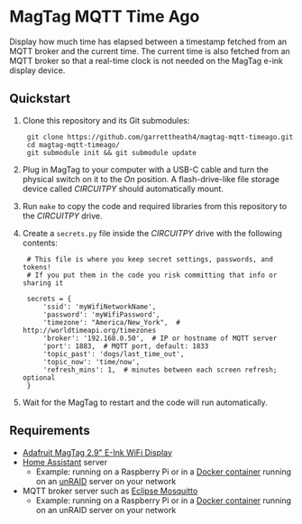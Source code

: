 # MagTag MQTT Time Ago

Display how much time has elapsed between a timestamp fetched from an MQTT broker and the current time. The current time
is also fetched from an MQTT broker so that a real-time clock is not needed on the MagTag e-ink display device.


## Quickstart

1. Clone this repository and its Git submodules:

        git clone https://github.com/garrettheath4/magtag-mqtt-timeago.git
        cd magtag-mqtt-timeago/
        git submodule init && git submodule update

1. Plug in MagTag to your computer with a USB-C cable and turn the physical switch on it to the _On_ position. A
   flash-drive-like file storage device called _CIRCUITPY_ should automatically mount.
1. Run `make` to copy the code and required libraries from this repository to the _CIRCUITPY_ drive.
1. Create a `secrets.py` file inside the _CIRCUITPY_ drive with the following contents:

        # This file is where you keep secret settings, passwords, and tokens!
        # If you put them in the code you risk committing that info or sharing it

        secrets = {
            'ssid': 'myWifiNetworkName',
            'password': 'myWifiPassword',
            'timezone': "America/New_York",  # http://worldtimeapi.org/timezones
            'broker': '192.168.0.50',  # IP or hostname of MQTT server
            'port': 1883,  # MQTT port, default: 1833
            'topic_past': 'dogs/last_time_out',
            'topic_now': 'time/now',
            'refresh_mins': 1,  # minutes between each screen refresh; optional
        }

1. Wait for the MagTag to restart and the code will run automatically.


## Requirements

* [Adafruit MagTag 2.9" E-Ink WiFi Display](https://www.adafruit.com/product/4800)
* [Home Assistant](https://www.home-assistant.io/) server
  * Example: running on a Raspberry Pi or in a [Docker container](https://github.com/home-assistant/docker) running on
    an [unRAID](https://unraid.net/) server on your network
* MQTT broker server such as [Eclipse Mosquitto](https://mosquitto.org/)
  * Example: running on a Raspberry Pi or in a [Docker container](https://github.com/cmccambridge/mosquitto-unraid/)
    running on an unRAID server on your network



<!-- vim: set textwidth=120 columns=125 smarttab shiftround expandtab nosmartindent: -->
